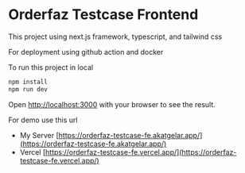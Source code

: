 # Orderfaz Testcase Frontend

This project using next.js framework, typescript, and tailwind css

For deployment using github action and docker



To run this project in local

```bash
npm install
npm run dev
```

Open [http://localhost:3000](http://localhost:3000) with your browser to see the result.


For demo use this url

* My Server [https://orderfaz-testcase-fe.akatgelar.app/](https://orderfaz-testcase-fe.akatgelar.app/)
* Vercel [https://orderfaz-testcase-fe.vercel.app/](https://orderfaz-testcase-fe.vercel.app/)
